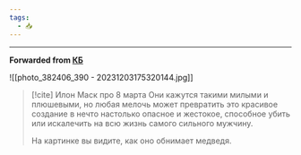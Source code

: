 ```yaml
---
tags:
  - 📥
---
```



***

**Forwarded from [КБ](https://t.me/Cbpub/38153)**

![[photo_382406_390 - 20231203175320144.jpg]]

 > [!cite] Илон Маск про 8 марта
 > Они кажутся такими милыми и плюшевыми, но любая мелочь может превратить это красивое создание в нечто настолько опасное и жестокое, способное убить или искалечить на всю жизнь самого сильного мужчину.
 > 
 > На картинке вы видите, как оно обнимает медведя.
